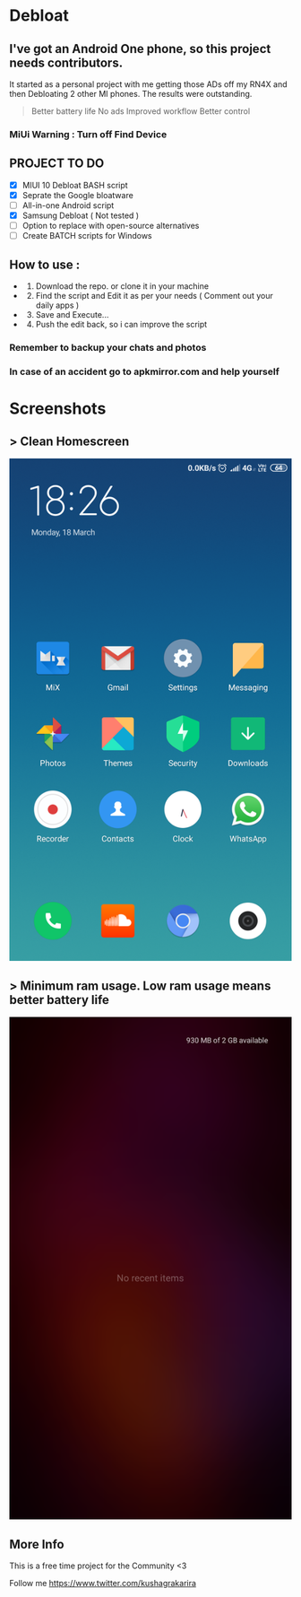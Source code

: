 # Debloat

## I've got an Android One phone, so this project needs contributors.

It started as a personal  project with me getting those ADs off my RN4X and then Debloating 2 other MI phones.
The results were outstanding.
> Better battery life
> No ads
> Improved workflow
> Better control

### MiUi Warning : Turn off Find Device

## PROJECT TO DO
- [x] MIUI 10 Debloat BASH script
- [x] Seprate the Google bloatware
- [ ] All-in-one Android script
- [x] Samsung Debloat ( Not tested )
- [ ] Option to replace with open-source alternatives
- [ ] Create BATCH scripts for Windows

## How to use :

- 1. Download the repo. or clone it in your machine
- 2. Find the script and Edit it as per your needs ( Comment out your daily apps )
- 3. Save and Execute...
- 4. Push the edit back, so i can improve the script

### Remember to backup your chats and photos
### In case of an accident go to apkmirror.com and help yourself

# Screenshots
## > Clean Homescreen
![Screenshot](/HomeScreen.png)

## > Minimum ram usage. Low ram usage means better battery life
![Screenshot](/RecentScreen.png)

## More Info
This is a free time project for the Community <3

Follow me https://www.twitter.com/kushagrakarira

